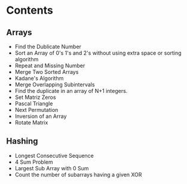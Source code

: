 # Contents

## Arrays

- Find the Dublicate Number
- Sort an Array of 0's 1's and 2's without using extra space or sorting algorithm
- Repeat and Missing Number
- Merge Two Sorted Arrays
- Kadane's Algorithm
- Merge Overlapping Subintervals
- Find the duplicate in an array of N+1 integers. 
- Set Matriz Zeros
- Pascal Triangle
- Next Permutation
- Inversion of an Array
- Rotate Matrix

## Hashing

- Longest Consecutive Sequence 
- 4 Sum Problem
- Largest Sub Array with 0 Sum
- Count the number of subarrays having a given XOR